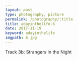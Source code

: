 ```yaml
---
layout: post
type: photography, picture
permalink: /photography/:title
title: adayinthelife-6
date: 2017-11-19
keyword: adayinthelife
imgpath: 6.jpg
---
```


Track 3b: Strangers In the Night

